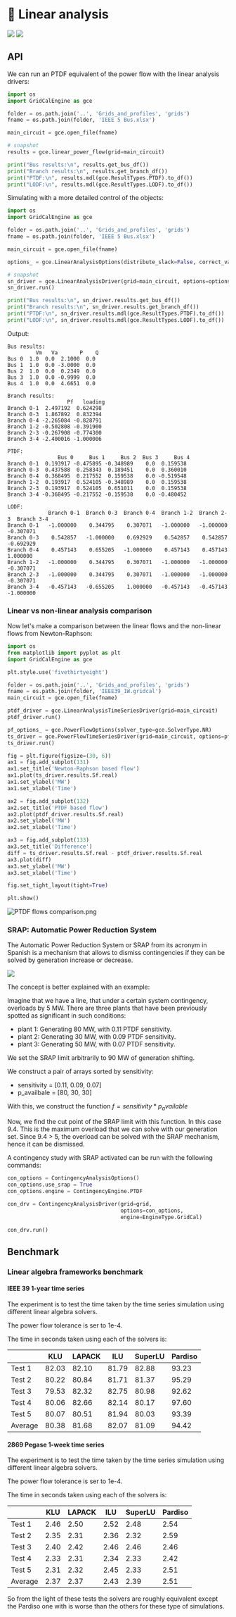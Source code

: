# 📏 Linear analysis

![](figures/settings-pf.png)
![](figures/settings-con.png)

## API


We can run an PTDF equivalent of the power flow with the linear analysis drivers:

```python
import os
import GridCalEngine as gce

folder = os.path.join('..', 'Grids_and_profiles', 'grids')
fname = os.path.join(folder, 'IEEE 5 Bus.xlsx')

main_circuit = gce.open_file(fname)

# snapshot
results = gce.linear_power_flow(grid=main_circuit)

print("Bus results:\n", results.get_bus_df())
print("Branch results:\n", results.get_branch_df())
print("PTDF:\n", results.mdl(gce.ResultTypes.PTDF).to_df())
print("LODF:\n", results.mdl(gce.ResultTypes.LODF).to_df())
```

Simulating with a more detailed control of the objects:

```python
import os
import GridCalEngine as gce

folder = os.path.join('..', 'Grids_and_profiles', 'grids')
fname = os.path.join(folder, 'IEEE 5 Bus.xlsx')

main_circuit = gce.open_file(fname)

options_ = gce.LinearAnalysisOptions(distribute_slack=False, correct_values=True)

# snapshot
sn_driver = gce.LinearAnalysisDriver(grid=main_circuit, options=options_)
sn_driver.run()

print("Bus results:\n", sn_driver.results.get_bus_df())
print("Branch results:\n", sn_driver.results.get_branch_df())
print("PTDF:\n", sn_driver.results.mdl(gce.ResultTypes.PTDF).to_df())
print("LODF:\n", sn_driver.results.mdl(gce.ResultTypes.LODF).to_df())
```

Output:

```text
Bus results:
         Vm   Va       P    Q
Bus 0  1.0  0.0  2.1000  0.0
Bus 1  1.0  0.0 -3.0000  0.0
Bus 2  1.0  0.0  0.2349  0.0
Bus 3  1.0  0.0 -0.9999  0.0
Bus 4  1.0  0.0  4.6651  0.0

Branch results:
                   Pf   loading
Branch 0-1  2.497192  0.624298
Branch 0-3  1.867892  0.832394
Branch 0-4 -2.265084 -0.828791
Branch 1-2 -0.502808 -0.391900
Branch 2-3 -0.267908 -0.774300
Branch 3-4 -2.400016 -1.000006

PTDF:
                Bus 0     Bus 1     Bus 2  Bus 3     Bus 4
Branch 0-1  0.193917 -0.475895 -0.348989    0.0  0.159538
Branch 0-3  0.437588  0.258343  0.189451    0.0  0.360010
Branch 0-4  0.368495  0.217552  0.159538    0.0 -0.519548
Branch 1-2  0.193917  0.524105 -0.348989    0.0  0.159538
Branch 2-3  0.193917  0.524105  0.651011    0.0  0.159538
Branch 3-4 -0.368495 -0.217552 -0.159538    0.0 -0.480452

LODF:
             Branch 0-1  Branch 0-3  Branch 0-4  Branch 1-2  Branch 2-3  Branch 3-4
Branch 0-1   -1.000000    0.344795    0.307071   -1.000000   -1.000000   -0.307071
Branch 0-3    0.542857   -1.000000    0.692929    0.542857    0.542857   -0.692929
Branch 0-4    0.457143    0.655205   -1.000000    0.457143    0.457143    1.000000
Branch 1-2   -1.000000    0.344795    0.307071   -1.000000   -1.000000   -0.307071
Branch 2-3   -1.000000    0.344795    0.307071   -1.000000   -1.000000   -0.307071
Branch 3-4   -0.457143   -0.655205    1.000000   -0.457143   -0.457143   -1.000000
```

### Linear vs non-linear analysis comparison

Now let's make a comparison between the linear flows and the non-linear flows from Newton-Raphson:

```python
import os
from matplotlib import pyplot as plt
import GridCalEngine as gce

plt.style.use('fivethirtyeight')

folder = os.path.join('..', 'Grids_and_profiles', 'grids')
fname = os.path.join(folder, 'IEEE39_1W.gridcal')
main_circuit = gce.open_file(fname)

ptdf_driver = gce.LinearAnalysisTimeSeriesDriver(grid=main_circuit)
ptdf_driver.run()

pf_options_ = gce.PowerFlowOptions(solver_type=gce.SolverType.NR)
ts_driver = gce.PowerFlowTimeSeriesDriver(grid=main_circuit, options=pf_options_)
ts_driver.run()

fig = plt.figure(figsize=(30, 6))
ax1 = fig.add_subplot(131)
ax1.set_title('Newton-Raphson based flow')
ax1.plot(ts_driver.results.Sf.real)
ax1.set_ylabel('MW')
ax1.set_xlabel('Time')

ax2 = fig.add_subplot(132)
ax2.set_title('PTDF based flow')
ax2.plot(ptdf_driver.results.Sf.real)
ax2.set_ylabel('MW')
ax2.set_xlabel('Time')

ax3 = fig.add_subplot(133)
ax3.set_title('Difference')
diff = ts_driver.results.Sf.real - ptdf_driver.results.Sf.real
ax3.plot(diff)
ax3.set_ylabel('MW')
ax3.set_xlabel('Time')

fig.set_tight_layout(tight=True)

plt.show()
```

![PTDF flows comparison.png](figures/PTDF_flows_comparison.png)


### SRAP: Automatic Power Reduction System

The Automatic Power Reduction System or SRAP from its acronym in Spanish is a mechanism that allows
to dismiss contingencies if they can be solved by generation increase or decrease.

![](figures/SRAP.png)

The concept is better explained with an example:

Imagine that we have a line, that under a certain system contingency, overloads by 5 MW.
There are three plants that have been previously spotted as significant in such conditions:

- plant 1: Generating 80 MW, with 0.11 PTDF sensitivity.
- plant 2: Generating 30 MW, with 0.09 PTDF sensitivity.
- plant 3: Generating 50 MW, with 0.07 PTDF sensitivity.

We set the SRAP limit arbitrarily to 90 MW of generation shifting.

We construct a pair of arrays sorted by sensitivity:

- sensitivity = [0.11, 0.09, 0.07]
- p_availbale = [80, 30, 30]

With this, we construct the function $f = sensitivity * p_available$

Now, we find the cut point of the SRAP limit with this function. In this case 9.4.
This is the maximum overload that we can solve with our generation set.
Since 9.4 > 5, the overload can be solved with the SRAP mechanism, hence it can be dismissed.

A contingency study with SRAP activated can be run with the following commands:

```python
con_options = ContingencyAnalysisOptions()
con_options.use_srap = True
con_options.engine = ContingencyEngine.PTDF

con_drv = ContingencyAnalysisDriver(grid=grid,
                                    options=con_options,
                                    engine=EngineType.GridCal)

con_drv.run()
```

## Benchmark

###  Linear algebra frameworks benchmark

#### IEEE 39 1-year time series

The experiment is to test the time taken by the time series simulation using different linear algebra solvers.

The power flow tolerance is ser to 1e-4.


The time in seconds taken using each of the solvers is:

|         | KLU   | LAPACK | ILU   | SuperLU | Pardiso |
|---------|-------|--------|-------|---------|---------|
| Test 1  | 82.03 | 82.10  | 81.79 | 82.88   | 93.23   |
| Test 2  | 80.22 | 80.84  | 81.71 | 81.37   | 95.29   |
| Test 3  | 79.53 | 82.32  | 82.75 | 80.98   | 92.62   |
| Test 4  | 80.06 | 82.66  | 82.14 | 80.17   | 97.60   |
| Test 5  | 80.07 | 80.51  | 81.94 | 80.03   | 93.39   |
| Average | 80.38 | 81.68  | 82.07 | 81.09   | 94.42   |


#### 2869 Pegase 1-week time series

The experiment is to test the time taken by the time series simulation using different linear algebra solvers.

The power flow tolerance is ser to 1e-4.


The time in seconds taken using each of the solvers is:

|         | KLU   | LAPACK | ILU   | SuperLU | Pardiso |
|---------|-------|--------|-------|---------|---------|
| Test 1  | 2.46  | 2.50   | 2.52  | 2.48    | 2.54    |
| Test 2  | 2.35  | 2.31   | 2.36  | 2.32    | 2.59    |
| Test 3  | 2.40  | 2.42   | 2.46  | 2.46    | 2.46    |
| Test 4  | 2.33  | 2.31   | 2.34  | 2.33    | 2.42    |
| Test 5  | 2.31  | 2.32   | 2.45  | 2.33    | 2.51    |
| Average | 2.37  | 2.37   | 2.43  | 2.39    | 2.51    |

So from the light of these tests the solvers are roughly equivalent except the Pardiso one with is
worse than the others for these type of simulations.